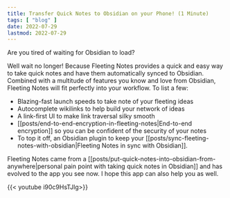 ```yaml
---
title: Transfer Quick Notes to Obsidian on your Phone! (1 Minute)
tags: [ "blog" ]
date: 2022-07-29
lastmod: 2022-07-29
---
```

Are you tired of waiting for Obsidian to load?

Well wait no longer! Because Fleeting Notes provides a quick and easy way to take quick notes and have them automatically synced to Obsidian. Combined with a multitude of features you know and love from Obsidian, Fleeting Notes will fit perfectly into your workflow. To list a few:

- Blazing-fast launch speeds to take note of your fleeting ideas
- Autocomplete wikilinks to help build your network of ideas
- A link-first UI to make link traversal silky smooth
- [[posts/end-to-end-encryption-in-fleeting-notes|End-to-end encryption]] so you can be confident of the security of your notes
- To top it off, an Obsidian plugin to keep your [[posts/sync-fleeting-notes-with-obsidian|Fleeting Notes in sync with Obsidian]].

Fleeting Notes came from a [[posts/put-quick-notes-into-obsidian-from-anywhere|personal pain point with taking quick notes in Obsidian]] and has evolved to the app you see now. I hope this app can also help you as well. 

{{< youtube i90c9HsTJlg>}}